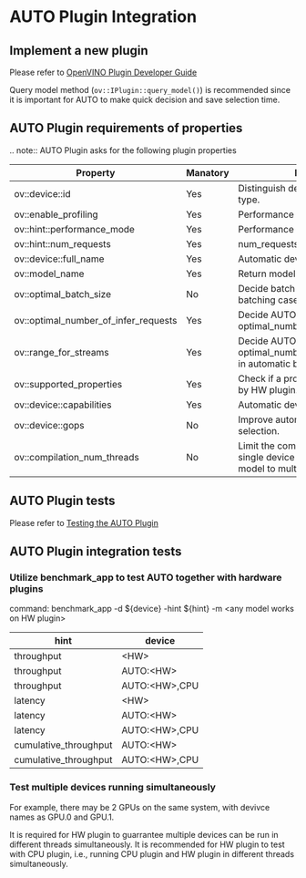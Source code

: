 # AUTO Plugin Integration

## Implement a new plugin
Please refer to [OpenVINO Plugin Developer Guide](https://docs.openvino.ai/latest/openvino_docs_ie_plugin_dg_overview.html)

Query model method (`ov::IPlugin::query_model()`) is recommended since it is important for AUTO to make quick decision and save selection time.

## AUTO Plugin requirements of properties

.. note:: AUTO Plugin asks for the following plugin properties

| Property                             |  Manatory | Purpose                                       |
| ------------------------------------ |  -------- | --------------------------------------------- |
| ov::device::id                       |  Yes      | Distinguish devices with same type.           |
| ov::enable_profiling                 |  Yes      | Performance profiling.                        |
| ov::hint::performance_mode           |  Yes      | Performance mode hint.                        |
| ov::hint::num_requests               |  Yes      | num_requests hint.                            |
| ov::device::full_name                |  Yes      | Automatic device selection.                   |
| ov::model_name                       |  Yes      | Return model name.                            |
| ov::optimal_batch_size               |  No       | Decide batch size in automatic batching case. |
| ov::optimal_number_of_infer_requests |  Yes      | Decide AUTO optimal_number_of_infer_requests. |
| ov::range_for_streams                |  Yes      | Decide AUTO optimal_number_of_infer_requests in automatic batching case. |
| ov::supported_properties             |  Yes      | Check if a property is supported by HW plugin.|
| ov::device::capabilities             |  Yes      | Automatic device selection.                   |
| ov::device::gops                     |  No       | Improve automatic device selection.           |
| ov::compilation_num_threads          |  No       | Limit the comilation threads for single device when compiling model to multiple devices. |

## AUTO Plugin tests
Please refer to [Testing the AUTO Plugin](./tests.md)

## AUTO Plugin integration tests

### Utilize benchmark_app to test AUTO together with hardware plugins

command: benchmark_app -d ${device} -hint ${hint} -m \<any model works on HW plugin>

| hint                  | device        |
| --------------------- | ------------- |
| throughput            | \<HW>          |
| throughput            | AUTO:\<HW>     |
| throughput            | AUTO:\<HW>,CPU |
| latency               | \<HW>          |
| latency               | AUTO:\<HW>     |
| latency               | AUTO:\<HW>,CPU |
| cumulative_throughput | AUTO:\<HW>     |
| cumulative_throughput | AUTO:\<HW>,CPU |

### Test multiple devices running simultaneously
For example, there may be 2 GPUs on the same system, with devivce names as GPU.0 and GPU.1.

It is required for HW plugin to guarrantee multiple devices can be run in different threads simultaneously. It is recommended for HW plugin to test with CPU plugin, i.e., running CPU plugin and HW plugin in different threads simultaneously.